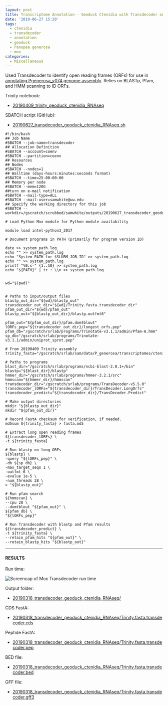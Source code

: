 ```yaml
---
layout: post
title: Transcriptome Annotation - Geoduck Ctenidia with Transdecoder on Mox
date: '2019-06-27 15:20'
tags:
  - ctenidia
  - transdecoder
  - annotation
  - geoduck
  - Panopea generosa
  - mox
categories:
  - Miscellaneous
---
```


Used Transdecoder to identify open reading frames (ORFs) for use in [annotating Pgenerosa_v074 genome assembly](https://github.com/RobertsLab/resources/issues/707). Relies on BLASTp, Pfam, and HMM scanning to ID ORFs.

Trinity notebook:

- [20190409_trinity_geoduck_ctenidia_RNAseq](https://robertslab.github.io/sams-notebook/2019/04/09/Transcriptome-Assembly-Geoduck-Tissue-specific-Assembly-Ctenidia-with-HiSeq-and-NovaSeq-Data-on-Mox.html)

SBATCH script (GitHub):

- [20190627_transdecoder_geoduck_ctenidia_RNAseq.sh](https://github.com/RobertsLab/sams-notebook/blob/master/sbatch_scripts/20190627_transdecoder_geoduck_ctenidia_RNAseq.sh)

```shell
#!/bin/bash
## Job Name
#SBATCH --job-name=transdecoder
## Allocation Definition
#SBATCH --account=coenv
#SBATCH --partition=coenv
## Resources
## Nodes
#SBATCH --nodes=1
## Walltime (days-hours:minutes:seconds format)
#SBATCH --time=25-00:00:00
## Memory per node
#SBATCH --mem=120G
##turn on e-mail notification
#SBATCH --mail-type=ALL
#SBATCH --mail-user=samwhite@uw.edu
## Specify the working directory for this job
#SBATCH --workdir=/gscratch/scrubbed/samwhite/outputs/20190627_transdecoder_geoduck_ctenidia_RNAseq

# Load Python Mox module for Python module availability

module load intel-python3_2017

# Document programs in PATH (primarily for program version ID)

date >> system_path.log
echo "" >> system_path.log
echo "System PATH for $SLURM_JOB_ID" >> system_path.log
echo "" >> system_path.log
printf "%0.s-" {1..10} >> system_path.log
echo "${PATH}" | tr : \\n >> system_path.log


wd="$(pwd)"


# Paths to input/output files
blastp_out_dir="${wd}/blastp_out"
transdecoder_out_dir="${wd}/Trinity.fasta.transdecoder_dir"
pfam_out_dir="${wd}/pfam_out"
blastp_out="${blastp_out_dir}/blastp.outfmt6"

pfam_out="${pfam_out_dir}/pfam.domtblout"
lORFs_pep="${transdecoder_out_dir}/longest_orfs.pep"
pfam_db="/gscratch/srlab/programs/Trinotate-v3.1.1/admin/Pfam-A.hmm"
sp_db="/gscratch/srlab/programs/Trinotate-v3.1.1/admin/uniprot_sprot.pep"

# From 20190409 Trinity assembly
trinity_fasta="/gscratch/srlab/sam/data/P_generosa/transcriptomes/ctenidia/Trinity.fasta"

# Paths to programs
blast_dir="/gscratch/srlab/programs/ncbi-blast-2.8.1+/bin"
blastp="${blast_dir}/blastp"
hmmer_dir="/gscratch/srlab/programs/hmmer-3.2.1/src"
hmmscan="${hmmer_dir}/hmmscan"
transdecoder_dir="/gscratch/srlab/programs/TransDecoder-v5.5.0"
transdecoder_lORFs="${transdecoder_dir}/TransDecoder.LongOrfs"
transdecoder_predict="${transdecoder_dir}/TransDecoder.Predict"

# Make output directories
mkdir "${blastp_out_dir}"
mkdir "${pfam_out_dir}"

# Record FastA checksum for verification, if needed.
md5sum ${trinity_fasta} > fasta.md5

# Extract long open reading frames
${transdecoder_lORFs} \
-t ${trinity_fasta}

# Run blastp on long ORFs
${blastp} \
-query "${lORFs_pep}" \
-db ${sp_db} \
-max_target_seqs 1 \
-outfmt 6 \
-evalue 1e-5 \
-num_threads 28 \
> "${blastp_out}"

# Run pfam search
${hmmscan} \
--cpu 28 \
--domtblout "${pfam_out}" \
${pfam_db} \
"${lORFs_pep}"

# Run Transdecoder with blastp and Pfam results
${transdecoder_predict} \
-t ${trinity_fasta} \
--retain_pfam_hits "${pfam_out}" \
--retain_blastp_hits "${blastp_out}"
```

---

#### RESULTS

Run time:

![Screencap of Mox Transdecoder run time](https://github.com/RobertsLab/sams-notebook/blob/master/images/screencaps/20190627_transdecoder_pgen_ctenidia_runtime.png?raw=true)

Output folder:

- [20190318_transdecoder_geoduck_ctenidia_RNAseq/](http://gannet.fish.washington.edu/Atumefaciens/20190318_transdecoder_geoduck_ctenidia_RNAseq/)

CDS FastA:

- [20190318_transdecoder_geoduck_ctenidia_RNAseq/Trinity.fasta.transdecoder.cds](http://gannet.fish.washington.edu/Atumefaciens/20190318_transdecoder_geoduck_ctenidia_RNAseq/Trinity.fasta.transdecoder.cds)

Peptide FastA:

- [20190318_transdecoder_geoduck_ctenidia_RNAseq/Trinity.fasta.transdecoder.pep](http://gannet.fish.washington.edu/Atumefaciens/20190318_transdecoder_geoduck_ctenidia_RNAseq/Trinity.fasta.transdecoder.pep)

BED file:

- [20190318_transdecoder_geoduck_ctenidia_RNAseq/Trinity.fasta.transdecoder.bed](http://gannet.fish.washington.edu/Atumefaciens/20190318_transdecoder_geoduck_ctenidia_RNAseq/Trinity.fasta.transdecoder.bed)

GFF file:

- [20190318_transdecoder_geoduck_ctenidia_RNAseq/Trinity.fasta.transdecoder.gff3](http://gannet.fish.washington.edu/Atumefaciens/20190318_transdecoder_geoduck_ctenidia_RNAseq/Trinity.fasta.transdecoder.gff3)

